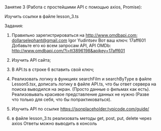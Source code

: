 Занятие 3 (Работа с простейшими API с помощью axios, Promise):

Изучить ссылки в файле lesson_3.ts

Задания:
1) Правильно зарегистрироваться на http://www.omdbapi.com;
dollarselephant@gmail.com    Igor Yudintsev
Вот ваш ключ: 17aff601
Добавьте его ко всем запросам API,
API OMDb: http://www.omdbapi.com/?i=tt3896198&apikey=17aff601

2) Изучить API сайта;
3) В API.ts в строке 6 вставить свой ключ;
4) Реализовать логику в функциях searchFilm и searchByType в файле Lesson5.tsx, дописать логику в файле API.ts, 
что бы ответ сервера на поиска выводился на экран. (Просто данные о фильмах как есть).
Реализовывать красивое представление данных не нужно (Разве что только для себя, что бы попрактиковаться).
5) Изучить API по ссылке https://jsonplaceholder.typicode.com/guide/
6) в файле lesson_3.ts реализовать методы get, post, put, delete через axios
Ответы можно выводить в консоль